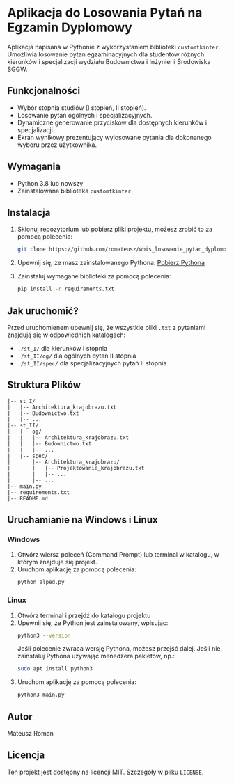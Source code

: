 # Aplikacja do Losowania Pytań na Egzamin Dyplomowy

Aplikacja napisana w Pythonie z wykorzystaniem biblioteki `customtkinter`. Umożliwia losowanie pytań egzaminacyjnych dla studentów różnych kierunków i specjalizacji wydziału Budownictwa i Inżynierii Środowiska SGGW.

## Funkcjonalności

- Wybór stopnia studiów (I stopień, II stopień).
- Losowanie pytań ogólnych i specjalizacyjnych.
- Dynamiczne generowanie przycisków dla dostępnych kierunków i specjalizacji.
- Ekran wynikowy prezentujący wylosowane pytania dla dokonanego wyboru przez użytkownika.

## Wymagania

- Python 3.8 lub nowszy
- Zainstalowana biblioteka `customtkinter`

## Instalacja
1. Sklonuj repozytorium lub pobierz pliki projektu, możesz zrobić to za pomocą polecenia: 
    ```bash
    git clone https://github.com/romateusz/wbis_losowanie_pytan_dyplomowych.git
    ```

2. Upewnij się, że masz zainstalowanego Pythona. [Pobierz Pythona](https://www.python.org/downloads/)
3. Zainstaluj wymagane biblioteki za pomocą polecenia:

   ```bash
   pip install -r requirements.txt

## Jak uruchomić?

Przed uruchomienem upewnij się, że wszystkie pliki `.txt` z pytaniami znajdują się w odpowiednich katalogach:
   - `./st_I/` dla kierunków I stopnia
   - `./st_II/og/` dla ogólnych pytań II stopnia
   - `./st_II/spec/` dla specjalizacyjnych pytań II stopnia

## Struktura Plików

```
|-- st_I/
|   |-- Architektura_krajobrazu.txt
|   |-- Budownictwo.txt
|   |-- ...
|-- st_II/
|   |-- og/
|   |   |-- Architektura_krajobrazu.txt
|   |   |-- Budownictwo.txt
|   |   |-- ...
|   |-- spec/
|       |-- Architektura_krajobrazu/
|       |   |-- Projektowanie_krajobrazu.txt
|       |   |-- ...
|       |-- ...
|-- main.py
|-- requirements.txt
|-- README.md
```

## Uruchamianie na Windows i Linux

### Windows
1. Otwórz wiersz poleceń (Command Prompt) lub terminal w katalogu, w którym znajduje się projekt.
2. Uruchom aplikację za pomocą polecenia:
   ```bash
   python alped.py
   ```

### Linux
1. Otwórz terminal i przejdź do katalogu projektu
2. Upewnij się, że Python jest zainstalowany, wpisując:
   ```bash
   python3 --version
   ```
   Jeśli polecenie zwraca wersję Pythona, możesz przejść dalej. Jeśli nie, zainstaluj Pythona używając menedżera pakietów, np.:
   ```bash
   sudo apt install python3
   ```
3. Uruchom aplikację za pomocą polecenia:
   ```bash
   python3 main.py
   ```

## Autor

Mateusz Roman

## Licencja

Ten projekt jest dostępny na licencji MIT. Szczegóły w pliku `LICENSE`.